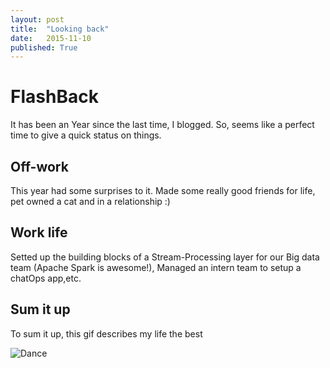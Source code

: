 ```yaml
---
layout: post
title:  "Looking back"
date:   2015-11-10
published: True
---
```


FlashBack
==========

It has been an Year since the last time, I blogged. So, seems like a perfect time to give a quick status on things.

Off-work
--------

This year had some surprises to it. Made some really good friends for life, pet owned a cat and in a relationship :)

Work life
---------

Setted up the building blocks of a Stream-Processing layer for our Big data team (Apache Spark is awesome!), 
Managed an intern team to setup a chatOps app,etc.   

Sum it up
---------

To sum it up, this gif describes my life the best

![Dance](http://i.giphy.com/5vef4sn8zhnlC.gif)

